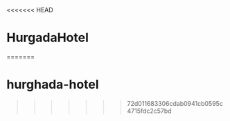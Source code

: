 <<<<<<< HEAD
# HurgadaHotel
=======
# hurghada-hotel
>>>>>>> 72d011683306cdab0941cb0595c4715fdc2c57bd
